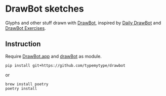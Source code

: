 # DrawBot sketches

Glyphs and other stuff drawn with [DrawBot](http://www.drawbot.com/), inspired by [Daily DrawBot](http://dailydrawbot.tumblr.com/) and [DrawBot Exercises](http://drawbot-exercises.tumblr.com/).

## Instruction

Require [DrawBot.app](http://www.drawbot.com/content/download.html) and [drawBot](https://github.com/typemytype/drawbot) as module.

```
pip install git+https://github.com/typemytype/drawbot
```

or

```
brew install poetry
poetry install
```
